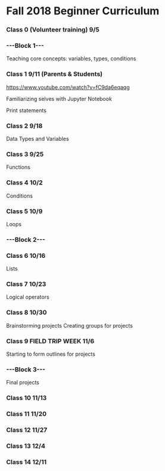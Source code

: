 # Fall 2018 Beginner Curriculum 

### Class 0 (Volunteer training) 9/5

### ---Block 1--- 
Teaching core concepts: variables, types, conditions

### Class 1 9/11 (Parents & Students)

https://www.youtube.com/watch?v=fC9da6eqaqg

Familiarizing selves with Jupyter Notebook

Print statements
### Class 2 9/18
Data Types and Variables
### Class 3 9/25
Functions
### Class 4 10/2
Conditions
### Class 5 10/9
Loops
### ---Block 2---

### Class 6 10/16
Lists
### Class 7 10/23
Logical operators
### Class 8 10/30
Brainstorming projects
Creating groups for projects
### Class 9 FIELD TRIP WEEK 11/6
Starting to form outlines for projects

### ---Block 3---
Final projects

### Class 10 11/13
### Class 11 11/20

### Class 12 11/27

### Class 13 12/4

### Class 14 12/11

